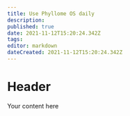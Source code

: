 ```yaml
---
title: Use Phyllome OS daily
description: 
published: true
date: 2021-11-12T15:20:24.342Z
tags: 
editor: markdown
dateCreated: 2021-11-12T15:20:24.342Z
---
```


# Header
Your content here